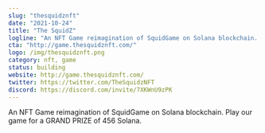 ```yaml
---
slug: "thesquidznft"
date: "2021-10-24"
title: "The SquidZ"
logline: "An NFT Game reimagination of SquidGame on Solana blockchain. Play our game for a GRAND PRIZE of 456 Solana."
cta: "http://game.thesquidznft.com/"
logo: /img/thesquidznft.png
category: nft, game
status: building
website: http://game.thesquidznft.com/
twitter: https://twitter.com/TheSquidzNFT
discord: https://discord.com/invite/7XKWnU9zPK
---
```


An NFT Game reimagination of SquidGame on Solana blockchain. Play our game for a GRAND PRIZE of 456 Solana.
